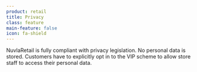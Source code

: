 ```yaml
---
product: retail
title: Privacy
class: feature
main-feature: false
icon: fa-shield
---
```


NuvlaRetail is fully compliant with privacy legislation. No personal data is stored. Customers have to explicitly opt in to the VIP scheme to allow store staff to access their personal data. 
